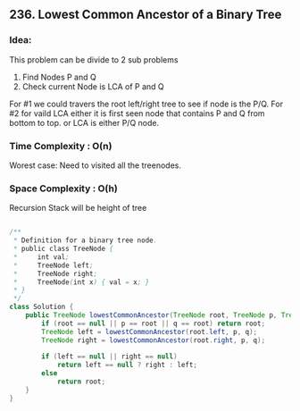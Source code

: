 ## 236. Lowest Common Ancestor of a Binary Tree

### Idea:
This problem can be divide to 2 sub problems
1. Find Nodes P and Q
2. Check current Node is LCA of P and Q

For #1 we could travers the root left/right tree to see if node is the P/Q.
For #2 for vaild LCA either it is first seen node that contains P and Q from bottom to top.
       or LCA is either P/Q node.


### Time Complexity : O(n)
Worest case: Need to visited all the treenodes.

### Space Complexity : O(h) 
Recursion Stack will be height of tree


```java

/**
 * Definition for a binary tree node.
 * public class TreeNode {
 *     int val;
 *     TreeNode left;
 *     TreeNode right;
 *     TreeNode(int x) { val = x; }
 * }
 */
class Solution {
    public TreeNode lowestCommonAncestor(TreeNode root, TreeNode p, TreeNode q) {
        if (root == null || p == root || q == root) return root;
        TreeNode left = lowestCommonAncestor(root.left, p, q);
        TreeNode right = lowestCommonAncestor(root.right, p, q);
        
        if (left == null || right == null) 
            return left == null ? right : left;
        else
            return root;
    }
}

```
